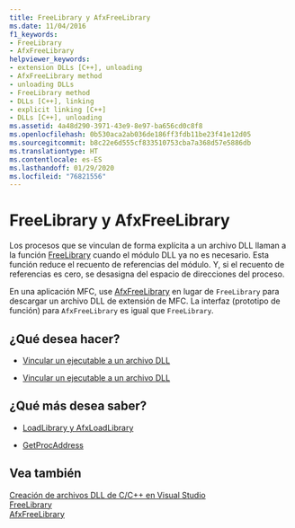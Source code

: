 ```yaml
---
title: FreeLibrary y AfxFreeLibrary
ms.date: 11/04/2016
f1_keywords:
- FreeLibrary
- AfxFreeLibrary
helpviewer_keywords:
- extension DLLs [C++], unloading
- AfxFreeLibrary method
- unloading DLLs
- FreeLibrary method
- DLLs [C++], linking
- explicit linking [C++]
- DLLs [C++], unloading
ms.assetid: 4a48d290-3971-43e9-8e97-ba656cd0c8f8
ms.openlocfilehash: 0b530aca2ab036de186ff3fdb11be23f41e12d05
ms.sourcegitcommit: b8c22e6d555cf833510753cba7a368d57e5886db
ms.translationtype: HT
ms.contentlocale: es-ES
ms.lasthandoff: 01/29/2020
ms.locfileid: "76821556"
---
```

# <a name="freelibrary-and-afxfreelibrary"></a>FreeLibrary y AfxFreeLibrary

Los procesos que se vinculan de forma explícita a un archivo DLL llaman a la función [FreeLibrary](/windows/win32/api/libloaderapi/nf-libloaderapi-freelibrary) cuando el módulo DLL ya no es necesario. Esta función reduce el recuento de referencias del módulo. Y, si el recuento de referencias es cero, se desasigna del espacio de direcciones del proceso.

En una aplicación MFC, use [AfxFreeLibrary](../mfc/reference/application-information-and-management.md#afxfreelibrary) en lugar de `FreeLibrary` para descargar un archivo DLL de extensión de MFC. La interfaz (prototipo de función) para `AfxFreeLibrary` es igual que `FreeLibrary`.

## <a name="what-do-you-want-to-do"></a>¿Qué desea hacer?

- [Vincular un ejecutable a un archivo DLL](linking-an-executable-to-a-dll.md#linking-implicitly)

- [Vincular un ejecutable a un archivo DLL](linking-an-executable-to-a-dll.md#determining-which-linking-method-to-use)

## <a name="what-do-you-want-to-know-more-about"></a>¿Qué más desea saber?

- [LoadLibrary y AfxLoadLibrary](loadlibrary-and-afxloadlibrary.md)

- [GetProcAddress](getprocaddress.md)

## <a name="see-also"></a>Vea también

[Creación de archivos DLL de C/C++ en Visual Studio](dlls-in-visual-cpp.md)\
[FreeLibrary](/windows/win32/api/libloaderapi/nf-libloaderapi-freelibrary)\
[AfxFreeLibrary](../mfc/reference/application-information-and-management.md#afxfreelibrary)
